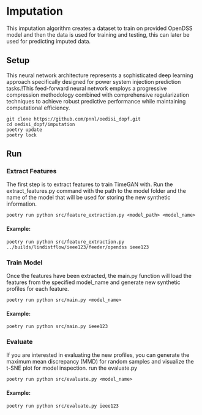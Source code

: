 # Imputation

This imputation algorithm creates a dataset to train on provided OpenDSS model and then the data is used for training and testing, this can later be used for predicting imputed data.

## Setup

This neural network architecture represents a sophisticated deep learning approach specifically designed for power system injection prediction tasks.!This feed-forward neural network employs a progressive compression methodology combined with comprehensive regularization techniques to achieve 
robust predictive performance while maintaining computational efficiency.


```shell
git clone https://github.com/pnnl/oedisi_dopf.git
cd oedisi_dopf/imputation
poetry update
poetry lock
```

## Run

### Extract Features
The first step is to extract features to train TimeGAN with. Run the extract_features.py command with the path to the model folder and the name of the model that will be used for storing the new synthetic information.

```shell
poetry run python src/feature_extraction.py <model_path> <model_name>
```

#### Example:
```shell
poetry run python src/feature_extraction.py ../builds/lindistflow/ieee123/feeder/opendss ieee123
```
### Train Model
Once the features have been extracted, the main.py function will load the features from the specified model_name and generate new synthetic profiles for each feature.

```shell
poetry run python src/main.py <model_name>
```

#### Example:
```shell
poetry run python src/main.py ieee123
```
### Evaluate 
If you are interested in evaluating the new profiles, you can generate the maximum mean discrepancy (MMD) for random samples and visualize the t-SNE plot for model inspection. run the evaluate.py

```shell
poetry run python src/evaluate.py <model_name>
```

#### Example:
```shell
poetry run python src/evaluate.py ieee123
```
